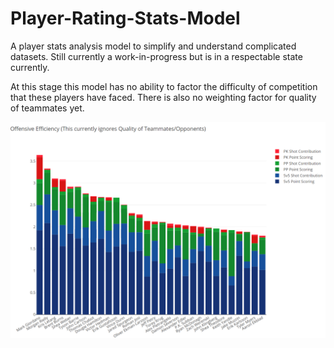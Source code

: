 # Player-Rating-Stats-Model
A player stats analysis model to simplify and understand complicated datasets. Still currently a work-in-progress but is in a respectable state currently.

At this stage this model has no ability to factor the difficulty of competition that these players have faced. There is also no weighting factor for quality of teammates yet.

![Example Photo](https://raw.githubusercontent.com/Jesse34/NHL-Analytics-Rating-Model/master/Examples/Analytics%20Model%20Example.png)
